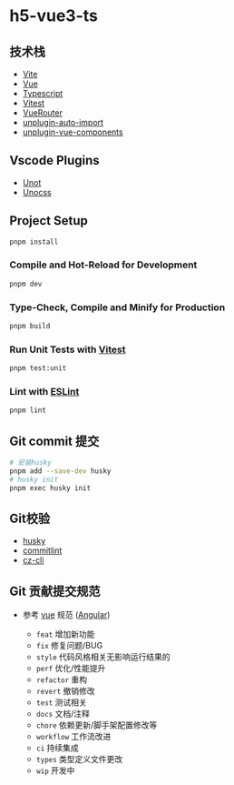 # h5-vue3-ts

## 技术栈 
- [Vite](https://vitejs.dev/)
- [Vue](https://vuejs.org/)
- [Typescript](https://www.typescriptlang.org/)
- [Vitest](https://vitest.dev/)
- [VueRouter](https://router.vuejs.org/zh/)
- [unplugin-auto-import](https://github.com/unplugin/unplugin-auto-import)
- [unplugin-vue-components](https://github.com/unplugin/unplugin-vue-components)

## Vscode Plugins

- [Unot](https://marketplace.visualstudio.com/items?itemName=simonhe.unot)
- [Unocss](https://marketplace.visualstudio.com/items?itemName=antfu.unocss)

## Project Setup

```sh
pnpm install
```

### Compile and Hot-Reload for Development

```sh
pnpm dev
```

### Type-Check, Compile and Minify for Production

```sh
pnpm build
```

### Run Unit Tests with [Vitest](https://vitest.dev/)

```sh
pnpm test:unit
```

### Lint with [ESLint](https://eslint.org/)

```sh
pnpm lint
```

## Git commit 提交
```bash
# 安装husky
pnpm add --save-dev husky
# husky init
pnpm exec husky init

```
## Git校验

- [husky](https://typicode.github.io/husky/)
- [commitlint](https://commitlint.js.org/)
- [cz-cli](https://github.com/commitizen/cz-cli)

## Git 贡献提交规范

- 参考 [vue](https://github.com/vuejs/vue/blob/dev/.github/COMMIT_CONVENTION.md) 规范 ([Angular](https://github.com/conventional-changelog/conventional-changelog/tree/master/packages/conventional-changelog-angular))

  - `feat` 增加新功能
  - `fix` 修复问题/BUG
  - `style` 代码风格相关无影响运行结果的
  - `perf` 优化/性能提升
  - `refactor` 重构
  - `revert` 撤销修改
  - `test` 测试相关
  - `docs` 文档/注释
  - `chore` 依赖更新/脚手架配置修改等
  - `workflow` 工作流改进
  - `ci` 持续集成
  - `types` 类型定义文件更改
  - `wip` 开发中
